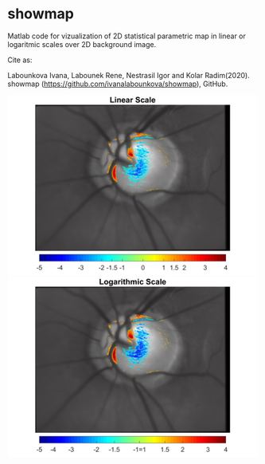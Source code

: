 # showmap
Matlab code for vizualization of 2D statistical parametric map in linear or logaritmic scales over 2D background image.

Cite as:

Labounkova Ivana, Labounek Rene, Nestrasil Igor and Kolar Radim(2020). showmap (https://github.com/ivanalabounkova/showmap), GitHub.

![](images/linear_scale.png)
![](images/logarithmic_scale.png)
